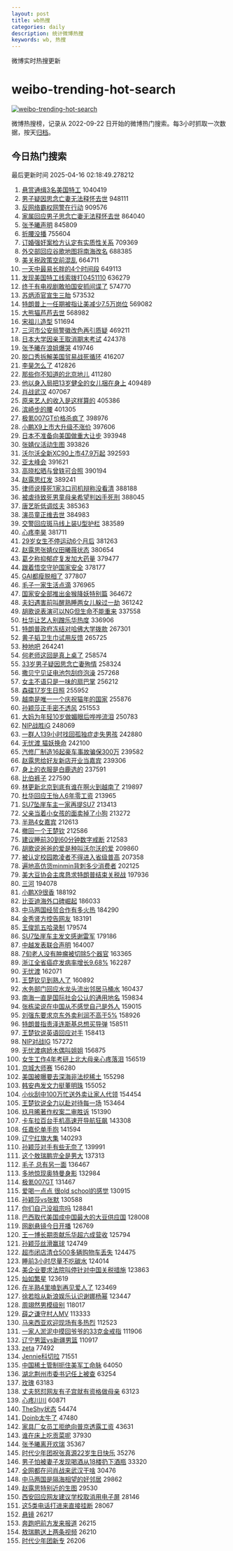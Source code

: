 ```yaml
---
layout: post
title: wb热搜
categories: daily
description: 统计微博热搜
keywords: wb, 热搜
---
```


微博实时热搜更新

# weibo-trending-hot-search

[![weibo-trending-hot-search](https://github.com/ameizi/weibo-trending-hot-search/actions/workflows/ci.yml/badge.svg)](https://github.com/ameizi/weibo-trending-hot-search/actions/workflows/ci.yml)

微博热搜榜，记录从 2022-09-22 日开始的微博热门搜索。每3小时抓取一次数据，按天[归档](./archives)。

## 今日热门搜索

<!-- BEGIN --> 
最后更新时间 2025-04-16 02:18:49.278212 
1. [悬赏通缉3名美国特工](https://s.weibo.com/weibo?q=%23%E6%82%AC%E8%B5%8F%E9%80%9A%E7%BC%893%E5%90%8D%E7%BE%8E%E5%9B%BD%E7%89%B9%E5%B7%A5%23&t=31&band_rank=1&Refer=top) 1040419
1. [男子疑因思念亡妻无法释怀去世](https://s.weibo.com/weibo?q=%23%E7%94%B7%E5%AD%90%E7%96%91%E5%9B%A0%E6%80%9D%E5%BF%B5%E4%BA%A1%E5%A6%BB%E6%97%A0%E6%B3%95%E9%87%8A%E6%80%80%E5%8E%BB%E4%B8%96%23&t=31&band_rank=36&Refer=top) 948111
1. [反网络霸权网警在行动](https://s.weibo.com/weibo?q=%23%E5%8F%8D%E7%BD%91%E7%BB%9C%E9%9C%B8%E6%9D%83%E7%BD%91%E8%AD%A6%E5%9C%A8%E8%A1%8C%E5%8A%A8%23&t=31&band_rank=3&Refer=top) 909576
1. [家属回应男子思念亡妻无法释怀去世](https://s.weibo.com/weibo?q=%23%E5%AE%B6%E5%B1%9E%E5%9B%9E%E5%BA%94%E7%94%B7%E5%AD%90%E6%80%9D%E5%BF%B5%E4%BA%A1%E5%A6%BB%E6%97%A0%E6%B3%95%E9%87%8A%E6%80%80%E5%8E%BB%E4%B8%96%23&t=31&band_rank=2&Refer=top) 864040
1. [张予曦声明](https://s.weibo.com/weibo?q=%E5%BC%A0%E4%BA%88%E6%9B%A6%E5%A3%B0%E6%98%8E&t=31&band_rank=4&Refer=top) 845809
1. [折腰没播](https://s.weibo.com/weibo?q=%23%E6%8A%98%E8%85%B0%E6%B2%A1%E6%92%AD%23&t=31&band_rank=5&Refer=top) 755604
1. [订婚强奸案检方认定有实质性关系](https://s.weibo.com/weibo?q=%23%E8%AE%A2%E5%A9%9A%E5%BC%BA%E5%A5%B8%E6%A1%88%E6%A3%80%E6%96%B9%E8%AE%A4%E5%AE%9A%E6%9C%89%E5%AE%9E%E8%B4%A8%E6%80%A7%E5%85%B3%E7%B3%BB%23&t=31&band_rank=6&Refer=top) 709369
1. [外交部回应谷歌地图将南海改名](https://s.weibo.com/weibo?q=%23%E5%A4%96%E4%BA%A4%E9%83%A8%E5%9B%9E%E5%BA%94%E8%B0%B7%E6%AD%8C%E5%9C%B0%E5%9B%BE%E5%B0%86%E5%8D%97%E6%B5%B7%E6%94%B9%E5%90%8D%23&t=31&band_rank=2&Refer=top) 688385
1. [美关税政策空前混乱](https://s.weibo.com/weibo?q=%23%E7%BE%8E%E5%85%B3%E7%A8%8E%E6%94%BF%E7%AD%96%E7%A9%BA%E5%89%8D%E6%B7%B7%E4%B9%B1%23&t=31&band_rank=3&Refer=top) 664711
1. [一天中最易长胖的4个时间段](https://s.weibo.com/weibo?q=%23%E4%B8%80%E5%A4%A9%E4%B8%AD%E6%9C%80%E6%98%93%E9%95%BF%E8%83%96%E7%9A%844%E4%B8%AA%E6%97%B6%E9%97%B4%E6%AE%B5%23&t=31&band_rank=4&Refer=top) 649113
1. [发现美国特工线索拨打0451110](https://s.weibo.com/weibo?q=%23%E5%8F%91%E7%8E%B0%E7%BE%8E%E5%9B%BD%E7%89%B9%E5%B7%A5%E7%BA%BF%E7%B4%A2%E6%8B%A8%E6%89%930451110%23&t=31&band_rank=28&Refer=top) 636279
1. [终于有电视剧敢拍国安抓间谍了](https://s.weibo.com/weibo?q=%E7%BB%88%E4%BA%8E%E6%9C%89%E7%94%B5%E8%A7%86%E5%89%A7%E6%95%A2%E6%8B%8D%E5%9B%BD%E5%AE%89%E6%8A%93%E9%97%B4%E8%B0%8D%E4%BA%86&t=31&band_rank=5&Refer=top) 574770
1. [苏炳添官宣生三胎](https://s.weibo.com/weibo?q=%23%E8%8B%8F%E7%82%B3%E6%B7%BB%E5%AE%98%E5%AE%A3%E7%94%9F%E4%B8%89%E8%83%8E%23&t=31&band_rank=6&Refer=top) 573532
1. [特朗普上一任期被指让美减少7.5万岗位](https://s.weibo.com/weibo?q=%23%E7%89%B9%E6%9C%97%E6%99%AE%E4%B8%8A%E4%B8%80%E4%BB%BB%E6%9C%9F%E8%A2%AB%E6%8C%87%E8%AE%A9%E7%BE%8E%E5%87%8F%E5%B0%917.5%E4%B8%87%E5%B2%97%E4%BD%8D%23&t=31&band_rank=7&Refer=top) 569082
1. [大熊猫芦芦去世](https://s.weibo.com/weibo?q=%23%E5%A4%A7%E7%86%8A%E7%8C%AB%E8%8A%A6%E8%8A%A6%E5%8E%BB%E4%B8%96%23&t=31&band_rank=7&Refer=top) 568982
1. [宋祖儿造型](https://s.weibo.com/weibo?q=%E5%AE%8B%E7%A5%96%E5%84%BF%E9%80%A0%E5%9E%8B&t=31&band_rank=5&Refer=top) 511694
1. [三河市公安局警徽改色再引质疑](https://s.weibo.com/weibo?q=%23%E4%B8%89%E6%B2%B3%E5%B8%82%E5%85%AC%E5%AE%89%E5%B1%80%E8%AD%A6%E5%BE%BD%E6%94%B9%E8%89%B2%E5%86%8D%E5%BC%95%E8%B4%A8%E7%96%91%23&t=31&band_rank=6&Refer=top) 469211
1. [日本大学因亲王取消期末考试](https://s.weibo.com/weibo?q=%E6%97%A5%E6%9C%AC%E5%A4%A7%E5%AD%A6%E5%9B%A0%E4%BA%B2%E7%8E%8B%E5%8F%96%E6%B6%88%E6%9C%9F%E6%9C%AB%E8%80%83%E8%AF%95&t=31&band_rank=8&Refer=top) 424378
1. [张予曦在浪姐爆哭](https://s.weibo.com/weibo?q=%23%E5%BC%A0%E4%BA%88%E6%9B%A6%E5%9C%A8%E6%B5%AA%E5%A7%90%E7%88%86%E5%93%AD%23&t=31&band_rank=9&Refer=top) 419746
1. [脱口秀拆解美国贸易战死循环](https://s.weibo.com/weibo?q=%23%E8%84%B1%E5%8F%A3%E7%A7%80%E6%8B%86%E8%A7%A3%E7%BE%8E%E5%9B%BD%E8%B4%B8%E6%98%93%E6%88%98%E6%AD%BB%E5%BE%AA%E7%8E%AF%23&t=31&band_rank=10&Refer=top) 416207
1. [李昊怎么了](https://s.weibo.com/weibo?q=%23%E6%9D%8E%E6%98%8A%E6%80%8E%E4%B9%88%E4%BA%86%23&t=31&band_rank=11&Refer=top) 412826
1. [那些你不知道的北京地儿](https://s.weibo.com/weibo?q=%23%E9%82%A3%E4%BA%9B%E4%BD%A0%E4%B8%8D%E7%9F%A5%E9%81%93%E7%9A%84%E5%8C%97%E4%BA%AC%E5%9C%B0%E5%84%BF%23&t=31&band_rank=7&Refer=top) 411280
1. [他以身入局把13岁健全的女儿捆在身上](https://s.weibo.com/weibo?q=%E4%BB%96%E4%BB%A5%E8%BA%AB%E5%85%A5%E5%B1%80%E6%8A%8A13%E5%B2%81%E5%81%A5%E5%85%A8%E7%9A%84%E5%A5%B3%E5%84%BF%E6%8D%86%E5%9C%A8%E8%BA%AB%E4%B8%8A&t=31&band_rank=12&Refer=top) 409489
1. [肖战武汉](https://s.weibo.com/weibo?q=%E8%82%96%E6%88%98%E6%AD%A6%E6%B1%89&t=31&band_rank=13&Refer=top) 407067
1. [原来艺人的收入是这样算的](https://s.weibo.com/weibo?q=%23%E5%8E%9F%E6%9D%A5%E8%89%BA%E4%BA%BA%E7%9A%84%E6%94%B6%E5%85%A5%E6%98%AF%E8%BF%99%E6%A0%B7%E7%AE%97%E7%9A%84%23&t=31&band_rank=13&Refer=top) 405386
1. [滨崎步的腰](https://s.weibo.com/weibo?q=%E6%BB%A8%E5%B4%8E%E6%AD%A5%E7%9A%84%E8%85%B0&t=31&band_rank=15&Refer=top) 401305
1. [极氪007GT价格杀疯了](https://s.weibo.com/weibo?q=%23%E6%9E%81%E6%B0%AA007GT%E4%BB%B7%E6%A0%BC%E6%9D%80%E7%96%AF%E4%BA%86%23&t=31&band_rank=16&Refer=top) 398976
1. [小鹏X9上市大升级不涨价](https://s.weibo.com/weibo?q=%23%E5%B0%8F%E9%B9%8FX9%E4%B8%8A%E5%B8%82%E5%A4%A7%E5%8D%87%E7%BA%A7%E4%B8%8D%E6%B6%A8%E4%BB%B7%23&t=31&band_rank=17&Refer=top) 397606
1. [日本不准备向美国做重大让步](https://s.weibo.com/weibo?q=%23%E6%97%A5%E6%9C%AC%E4%B8%8D%E5%87%86%E5%A4%87%E5%90%91%E7%BE%8E%E5%9B%BD%E5%81%9A%E9%87%8D%E5%A4%A7%E8%AE%A9%E6%AD%A5%23&t=31&band_rank=8&Refer=top) 393948
1. [张婧仪活动生图](https://s.weibo.com/weibo?q=%23%E5%BC%A0%E5%A9%A7%E4%BB%AA%E6%B4%BB%E5%8A%A8%E7%94%9F%E5%9B%BE%23&t=31&band_rank=9&Refer=top) 393826
1. [沃尔沃全新XC90上市47.9万起](https://s.weibo.com/weibo?q=%23%E6%B2%83%E5%B0%94%E6%B2%83%E5%85%A8%E6%96%B0XC90%E4%B8%8A%E5%B8%8247.9%E4%B8%87%E8%B5%B7%23&t=31&band_rank=18&Refer=top) 392593
1. [亚太峰会](https://s.weibo.com/weibo?q=%23%E4%BA%9A%E5%A4%AA%E5%B3%B0%E4%BC%9A%23&t=31&band_rank=10&Refer=top) 391621
1. [高晓松晒与曾轶可合照](https://s.weibo.com/weibo?q=%23%E9%AB%98%E6%99%93%E6%9D%BE%E6%99%92%E4%B8%8E%E6%9B%BE%E8%BD%B6%E5%8F%AF%E5%90%88%E7%85%A7%23&t=31&band_rank=19&Refer=top) 390194
1. [赵露思红发](https://s.weibo.com/weibo?q=%23%E8%B5%B5%E9%9C%B2%E6%80%9D%E7%BA%A2%E5%8F%91%23&t=31&band_rank=11&Refer=top) 389241
1. [律师说撞死1家3口司机辩称没看清](https://s.weibo.com/weibo?q=%23%E5%BE%8B%E5%B8%88%E8%AF%B4%E6%92%9E%E6%AD%BB1%E5%AE%B63%E5%8F%A3%E5%8F%B8%E6%9C%BA%E8%BE%A9%E7%A7%B0%E6%B2%A1%E7%9C%8B%E6%B8%85%23&t=31&band_rank=12&Refer=top) 388188
1. [被虐待致死男童母亲希望判凶手死刑](https://s.weibo.com/weibo?q=%23%E8%A2%AB%E8%99%90%E5%BE%85%E8%87%B4%E6%AD%BB%E7%94%B7%E7%AB%A5%E6%AF%8D%E4%BA%B2%E5%B8%8C%E6%9C%9B%E5%88%A4%E5%87%B6%E6%89%8B%E6%AD%BB%E5%88%91%23&t=31&band_rank=20&Refer=top) 388045
1. [唐艺昕低调炫夫](https://s.weibo.com/weibo?q=%E5%94%90%E8%89%BA%E6%98%95%E4%BD%8E%E8%B0%83%E7%82%AB%E5%A4%AB&t=31&band_rank=14&Refer=top) 385363
1. [演员童正维去世](https://s.weibo.com/weibo?q=%23%E6%BC%94%E5%91%98%E7%AB%A5%E6%AD%A3%E7%BB%B4%E5%8E%BB%E4%B8%96%23&t=31&band_rank=21&Refer=top) 384983
1. [交警回应斑马线上装U型护栏](https://s.weibo.com/weibo?q=%23%E4%BA%A4%E8%AD%A6%E5%9B%9E%E5%BA%94%E6%96%91%E9%A9%AC%E7%BA%BF%E4%B8%8A%E8%A3%85U%E5%9E%8B%E6%8A%A4%E6%A0%8F%23&t=31&band_rank=15&Refer=top) 383589
1. [心疼李昊](https://s.weibo.com/weibo?q=%E5%BF%83%E7%96%BC%E6%9D%8E%E6%98%8A&t=31&band_rank=16&Refer=top) 381711
1. [29岁女生不停运动6个月后](https://s.weibo.com/weibo?q=%2329%E5%B2%81%E5%A5%B3%E7%94%9F%E4%B8%8D%E5%81%9C%E8%BF%90%E5%8A%A86%E4%B8%AA%E6%9C%88%E5%90%8E%23&t=31&band_rank=22&Refer=top) 381263
1. [赵露思张婧仪田曦薇状态](https://s.weibo.com/weibo?q=%23%E8%B5%B5%E9%9C%B2%E6%80%9D%E5%BC%A0%E5%A9%A7%E4%BB%AA%E7%94%B0%E6%9B%A6%E8%96%87%E7%8A%B6%E6%80%81%23&t=31&band_rank=23&Refer=top) 380654
1. [葛夕称抑郁症复发加大药量](https://s.weibo.com/weibo?q=%23%E8%91%9B%E5%A4%95%E7%A7%B0%E6%8A%91%E9%83%81%E7%97%87%E5%A4%8D%E5%8F%91%E5%8A%A0%E5%A4%A7%E8%8D%AF%E9%87%8F%23&t=31&band_rank=17&Refer=top) 379477
1. [跟着悟空守护国家安全](https://s.weibo.com/weibo?q=%23%E8%B7%9F%E7%9D%80%E6%82%9F%E7%A9%BA%E5%AE%88%E6%8A%A4%E5%9B%BD%E5%AE%B6%E5%AE%89%E5%85%A8%23&t=31&band_rank=18&Refer=top) 378177
1. [GAI都瘦脱相了](https://s.weibo.com/weibo?q=GAI%E9%83%BD%E7%98%A6%E8%84%B1%E7%9B%B8%E4%BA%86&t=31&band_rank=19&Refer=top) 377807
1. [毛子一家生活点滴](https://s.weibo.com/weibo?q=%E6%AF%9B%E5%AD%90%E4%B8%80%E5%AE%B6%E7%94%9F%E6%B4%BB%E7%82%B9%E6%BB%B4&t=31&band_rank=17&Refer=top) 376965
1. [国家安全部推出金猴降妖特别篇](https://s.weibo.com/weibo?q=%23%E5%9B%BD%E5%AE%B6%E5%AE%89%E5%85%A8%E9%83%A8%E6%8E%A8%E5%87%BA%E9%87%91%E7%8C%B4%E9%99%8D%E5%A6%96%E7%89%B9%E5%88%AB%E7%AF%87%23&t=31&band_rank=20&Refer=top) 364672
1. [夫妇遇害前叫醒熟睡两女儿躲过一劫](https://s.weibo.com/weibo?q=%23%E5%A4%AB%E5%A6%87%E9%81%87%E5%AE%B3%E5%89%8D%E5%8F%AB%E9%86%92%E7%86%9F%E7%9D%A1%E4%B8%A4%E5%A5%B3%E5%84%BF%E8%BA%B2%E8%BF%87%E4%B8%80%E5%8A%AB%23&t=31&band_rank=21&Refer=top) 361242
1. [胡歌说表演可以NG但生命不能重来](https://s.weibo.com/weibo?q=%23%E8%83%A1%E6%AD%8C%E8%AF%B4%E8%A1%A8%E6%BC%94%E5%8F%AF%E4%BB%A5NG%E4%BD%86%E7%94%9F%E5%91%BD%E4%B8%8D%E8%83%BD%E9%87%8D%E6%9D%A5%23&t=31&band_rank=26&Refer=top) 337558
1. [杜华让艺人别蹭乐华热度](https://s.weibo.com/weibo?q=%23%E6%9D%9C%E5%8D%8E%E8%AE%A9%E8%89%BA%E4%BA%BA%E5%88%AB%E8%B9%AD%E4%B9%90%E5%8D%8E%E7%83%AD%E5%BA%A6%23&t=31&band_rank=27&Refer=top) 336906
1. [特朗普政府冻结对哈佛大学拨款](https://s.weibo.com/weibo?q=%23%E7%89%B9%E6%9C%97%E6%99%AE%E6%94%BF%E5%BA%9C%E5%86%BB%E7%BB%93%E5%AF%B9%E5%93%88%E4%BD%9B%E5%A4%A7%E5%AD%A6%E6%8B%A8%E6%AC%BE%23&t=31&band_rank=22&Refer=top) 267301
1. [黄子韬卫生巾试用反馈](https://s.weibo.com/weibo?q=%23%E9%BB%84%E5%AD%90%E9%9F%AC%E5%8D%AB%E7%94%9F%E5%B7%BE%E8%AF%95%E7%94%A8%E5%8F%8D%E9%A6%88%23&t=31&band_rank=23&Refer=top) 265725
1. [种地吧](https://s.weibo.com/weibo?q=%E7%A7%8D%E5%9C%B0%E5%90%A7&t=31&band_rank=28&Refer=top) 264241
1. [何老师这回是真上桌了](https://s.weibo.com/weibo?q=%E4%BD%95%E8%80%81%E5%B8%88%E8%BF%99%E5%9B%9E%E6%98%AF%E7%9C%9F%E4%B8%8A%E6%A1%8C%E4%BA%86&t=31&band_rank=10&Refer=top) 258574
1. [33岁男子疑因思念亡妻殉情](https://s.weibo.com/weibo?q=%2333%E5%B2%81%E7%94%B7%E5%AD%90%E7%96%91%E5%9B%A0%E6%80%9D%E5%BF%B5%E4%BA%A1%E5%A6%BB%E6%AE%89%E6%83%85%23&t=31&band_rank=11&Refer=top) 258324
1. [撒贝宁见证电池包刮痧泡澡](https://s.weibo.com/weibo?q=%23%E6%92%92%E8%B4%9D%E5%AE%81%E8%A7%81%E8%AF%81%E7%94%B5%E6%B1%A0%E5%8C%85%E5%88%AE%E7%97%A7%E6%B3%A1%E6%BE%A1%23&t=31&band_rank=12&Refer=top) 257268
1. [女主不语只是一味的扇巴掌](https://s.weibo.com/weibo?q=%E5%A5%B3%E4%B8%BB%E4%B8%8D%E8%AF%AD%E5%8F%AA%E6%98%AF%E4%B8%80%E5%91%B3%E7%9A%84%E6%89%87%E5%B7%B4%E6%8E%8C&t=31&band_rank=29&Refer=top) 256212
1. [森碟17岁生日照](https://s.weibo.com/weibo?q=%23%E6%A3%AE%E7%A2%9F17%E5%B2%81%E7%94%9F%E6%97%A5%E7%85%A7%23&t=31&band_rank=14&Refer=top) 255952
1. [越南是唯一一个庆祝猫年的国家](https://s.weibo.com/weibo?q=%23%E8%B6%8A%E5%8D%97%E6%98%AF%E5%94%AF%E4%B8%80%E4%B8%80%E4%B8%AA%E5%BA%86%E7%A5%9D%E7%8C%AB%E5%B9%B4%E7%9A%84%E5%9B%BD%E5%AE%B6%23&t=31&band_rank=15&Refer=top) 255876
1. [孙颖莎正手密不透风](https://s.weibo.com/weibo?q=%23%E5%AD%99%E9%A2%96%E8%8E%8E%E6%AD%A3%E6%89%8B%E5%AF%86%E4%B8%8D%E9%80%8F%E9%A3%8E%23&t=31&band_rank=30&Refer=top) 251553
1. [大妈为年轻10岁做媚眼后哗哗流泪](https://s.weibo.com/weibo?q=%23%E5%A4%A7%E5%A6%88%E4%B8%BA%E5%B9%B4%E8%BD%BB10%E5%B2%81%E5%81%9A%E5%AA%9A%E7%9C%BC%E5%90%8E%E5%93%97%E5%93%97%E6%B5%81%E6%B3%AA%23&t=31&band_rank=31&Refer=top) 250783
1. [NIP战胜iG](https://s.weibo.com/weibo?q=%23NIP%E6%88%98%E8%83%9CiG%23&t=31&band_rank=32&Refer=top) 248069
1. [一群人139小时找回孤独症走失男孩](https://s.weibo.com/weibo?q=%23%E4%B8%80%E7%BE%A4%E4%BA%BA139%E5%B0%8F%E6%97%B6%E6%89%BE%E5%9B%9E%E5%AD%A4%E7%8B%AC%E7%97%87%E8%B5%B0%E5%A4%B1%E7%94%B7%E5%AD%A9%23&t=31&band_rank=18&Refer=top) 242880
1. [无忧渡 猫妖换命](https://s.weibo.com/weibo?q=%E6%97%A0%E5%BF%A7%E6%B8%A1%20%E7%8C%AB%E5%A6%96%E6%8D%A2%E5%91%BD&t=31&band_rank=19&Refer=top) 242100
1. [汽修厂制造16起豪车事故骗保300万](https://s.weibo.com/weibo?q=%23%E6%B1%BD%E4%BF%AE%E5%8E%82%E5%88%B6%E9%80%A016%E8%B5%B7%E8%B1%AA%E8%BD%A6%E4%BA%8B%E6%95%85%E9%AA%97%E4%BF%9D300%E4%B8%87%23&t=31&band_rank=20&Refer=top) 239582
1. [赵露思给好友新店开业当嘉宾](https://s.weibo.com/weibo?q=%23%E8%B5%B5%E9%9C%B2%E6%80%9D%E7%BB%99%E5%A5%BD%E5%8F%8B%E6%96%B0%E5%BA%97%E5%BC%80%E4%B8%9A%E5%BD%93%E5%98%89%E5%AE%BE%23&t=31&band_rank=21&Refer=top) 239306
1. [身上的衣服是白鹿选的](https://s.weibo.com/weibo?q=%E8%BA%AB%E4%B8%8A%E7%9A%84%E8%A1%A3%E6%9C%8D%E6%98%AF%E7%99%BD%E9%B9%BF%E9%80%89%E7%9A%84&t=31&band_rank=22&Refer=top) 237591
1. [比伯裤子](https://s.weibo.com/weibo?q=%E6%AF%94%E4%BC%AF%E8%A3%A4%E5%AD%90&t=31&band_rank=24&Refer=top) 227590
1. [林更新北京到底有谁在啊火到越南了](https://s.weibo.com/weibo?q=%23%E6%9E%97%E6%9B%B4%E6%96%B0%E5%8C%97%E4%BA%AC%E5%88%B0%E5%BA%95%E6%9C%89%E8%B0%81%E5%9C%A8%E5%95%8A%E7%81%AB%E5%88%B0%E8%B6%8A%E5%8D%97%E4%BA%86%23&t=31&band_rank=34&Refer=top) 219897
1. [杜华回应王怡人6年零工资](https://s.weibo.com/weibo?q=%E6%9D%9C%E5%8D%8E%E5%9B%9E%E5%BA%94%E7%8E%8B%E6%80%A1%E4%BA%BA6%E5%B9%B4%E9%9B%B6%E5%B7%A5%E8%B5%84&t=31&band_rank=25&Refer=top) 213965
1. [SU7坠崖车主一家再提SU7](https://s.weibo.com/weibo?q=%23SU7%E5%9D%A0%E5%B4%96%E8%BD%A6%E4%B8%BB%E4%B8%80%E5%AE%B6%E5%86%8D%E6%8F%90SU7%23&t=31&band_rank=26&Refer=top) 213413
1. [父亲当着小女孩的面卖掉了小狗](https://s.weibo.com/weibo?q=%23%E7%88%B6%E4%BA%B2%E5%BD%93%E7%9D%80%E5%B0%8F%E5%A5%B3%E5%AD%A9%E7%9A%84%E9%9D%A2%E5%8D%96%E6%8E%89%E4%BA%86%E5%B0%8F%E7%8B%97%23&t=31&band_rank=27&Refer=top) 213272
1. [半熟4女嘉宾](https://s.weibo.com/weibo?q=%E5%8D%8A%E7%86%9F4%E5%A5%B3%E5%98%89%E5%AE%BE&t=31&band_rank=29&Refer=top) 212613
1. [撤回一个王楚钦](https://s.weibo.com/weibo?q=%E6%92%A4%E5%9B%9E%E4%B8%80%E4%B8%AA%E7%8E%8B%E6%A5%9A%E9%92%A6&t=31&band_rank=30&Refer=top) 212586
1. [建议睡前30到60分钟数字戒断](https://s.weibo.com/weibo?q=%23%E5%BB%BA%E8%AE%AE%E7%9D%A1%E5%89%8D30%E5%88%B060%E5%88%86%E9%92%9F%E6%95%B0%E5%AD%97%E6%88%92%E6%96%AD%23&t=31&band_rank=31&Refer=top) 212583
1. [胡歌说爸爸的爱是种叫沃尔沃的爱](https://s.weibo.com/weibo?q=%23%E8%83%A1%E6%AD%8C%E8%AF%B4%E7%88%B8%E7%88%B8%E7%9A%84%E7%88%B1%E6%98%AF%E7%A7%8D%E5%8F%AB%E6%B2%83%E5%B0%94%E6%B2%83%E7%9A%84%E7%88%B1%23&t=31&band_rank=35&Refer=top) 209860
1. [被认定校园欺凌者不得进入省级普高](https://s.weibo.com/weibo?q=%23%E8%A2%AB%E8%AE%A4%E5%AE%9A%E6%A0%A1%E5%9B%AD%E6%AC%BA%E5%87%8C%E8%80%85%E4%B8%8D%E5%BE%97%E8%BF%9B%E5%85%A5%E7%9C%81%E7%BA%A7%E6%99%AE%E9%AB%98%23&t=31&band_rank=32&Refer=top) 207358
1. [遍地高仿货minmin背刺多少消费者](https://s.weibo.com/weibo?q=%23%E9%81%8D%E5%9C%B0%E9%AB%98%E4%BB%BF%E8%B4%A7minmin%E8%83%8C%E5%88%BA%E5%A4%9A%E5%B0%91%E6%B6%88%E8%B4%B9%E8%80%85%23&t=31&band_rank=36&Refer=top) 202125
1. [美大豆协会主席恳求特朗普结束关税战](https://s.weibo.com/weibo?q=%23%E7%BE%8E%E5%A4%A7%E8%B1%86%E5%8D%8F%E4%BC%9A%E4%B8%BB%E5%B8%AD%E6%81%B3%E6%B1%82%E7%89%B9%E6%9C%97%E6%99%AE%E7%BB%93%E6%9D%9F%E5%85%B3%E7%A8%8E%E6%88%98%23&t=31&band_rank=33&Refer=top) 197936
1. [三河](https://s.weibo.com/weibo?q=%E4%B8%89%E6%B2%B3&t=31&band_rank=34&Refer=top) 194078
1. [小鹏X9很香](https://s.weibo.com/weibo?q=%23%E5%B0%8F%E9%B9%8FX9%E5%BE%88%E9%A6%99%23&t=31&band_rank=25&Refer=top) 188192
1. [比亚迪海外口碑崛起](https://s.weibo.com/weibo?q=%23%E6%AF%94%E4%BA%9A%E8%BF%AA%E6%B5%B7%E5%A4%96%E5%8F%A3%E7%A2%91%E5%B4%9B%E8%B5%B7%23&t=31&band_rank=35&Refer=top) 186033
1. [中马两国经贸合作有多火热](https://s.weibo.com/weibo?q=%23%E4%B8%AD%E9%A9%AC%E4%B8%A4%E5%9B%BD%E7%BB%8F%E8%B4%B8%E5%90%88%E4%BD%9C%E6%9C%89%E5%A4%9A%E7%81%AB%E7%83%AD%23&t=31&band_rank=36&Refer=top) 184290
1. [金秀贤方控告网友](https://s.weibo.com/weibo?q=%23%E9%87%91%E7%A7%80%E8%B4%A4%E6%96%B9%E6%8E%A7%E5%91%8A%E7%BD%91%E5%8F%8B%23&t=31&band_rank=37&Refer=top) 183191
1. [王俊凯五哈录制](https://s.weibo.com/weibo?q=%23%E7%8E%8B%E4%BF%8A%E5%87%AF%E4%BA%94%E5%93%88%E5%BD%95%E5%88%B6%23&t=31&band_rank=26&Refer=top) 179574
1. [SU7坠崖车主发文感谢雷军](https://s.weibo.com/weibo?q=%23SU7%E5%9D%A0%E5%B4%96%E8%BD%A6%E4%B8%BB%E5%8F%91%E6%96%87%E6%84%9F%E8%B0%A2%E9%9B%B7%E5%86%9B%23&t=31&band_rank=38&Refer=top) 179186
1. [中越发表联合声明](https://s.weibo.com/weibo?q=%23%E4%B8%AD%E8%B6%8A%E5%8F%91%E8%A1%A8%E8%81%94%E5%90%88%E5%A3%B0%E6%98%8E%23&t=31&band_rank=38&Refer=top) 164007
1. [7旬老人没有肿瘤被切除5个器官](https://s.weibo.com/weibo?q=%237%E6%97%AC%E8%80%81%E4%BA%BA%E6%B2%A1%E6%9C%89%E8%82%BF%E7%98%A4%E8%A2%AB%E5%88%87%E9%99%A45%E4%B8%AA%E5%99%A8%E5%AE%98%23&t=31&band_rank=39&Refer=top) 163365
1. [浙江全省癌症发病率增长9.68%](https://s.weibo.com/weibo?q=%23%E6%B5%99%E6%B1%9F%E5%85%A8%E7%9C%81%E7%99%8C%E7%97%87%E5%8F%91%E7%97%85%E7%8E%87%E5%A2%9E%E9%95%BF9.68%25%23&t=31&band_rank=27&Refer=top) 162287
1. [无忧渡](https://s.weibo.com/weibo?q=%E6%97%A0%E5%BF%A7%E6%B8%A1&t=31&band_rank=28&Refer=top) 162071
1. [王楚钦见到熟人了](https://s.weibo.com/weibo?q=%23%E7%8E%8B%E6%A5%9A%E9%92%A6%E8%A7%81%E5%88%B0%E7%86%9F%E4%BA%BA%E4%BA%86%23&t=31&band_rank=29&Refer=top) 160892
1. [水务部门回应水龙头流出邻居马桶水](https://s.weibo.com/weibo?q=%23%E6%B0%B4%E5%8A%A1%E9%83%A8%E9%97%A8%E5%9B%9E%E5%BA%94%E6%B0%B4%E9%BE%99%E5%A4%B4%E6%B5%81%E5%87%BA%E9%82%BB%E5%B1%85%E9%A9%AC%E6%A1%B6%E6%B0%B4%23&t=31&band_rank=30&Refer=top) 160437
1. [南海一直是国际社会公认的通用地名](https://s.weibo.com/weibo?q=%23%E5%8D%97%E6%B5%B7%E4%B8%80%E7%9B%B4%E6%98%AF%E5%9B%BD%E9%99%85%E7%A4%BE%E4%BC%9A%E5%85%AC%E8%AE%A4%E7%9A%84%E9%80%9A%E7%94%A8%E5%9C%B0%E5%90%8D%23&t=31&band_rank=39&Refer=top) 159834
1. [张栋梁说在中国从不感觉自己是外人](https://s.weibo.com/weibo?q=%23%E5%BC%A0%E6%A0%8B%E6%A2%81%E8%AF%B4%E5%9C%A8%E4%B8%AD%E5%9B%BD%E4%BB%8E%E4%B8%8D%E6%84%9F%E8%A7%89%E8%87%AA%E5%B7%B1%E6%98%AF%E5%A4%96%E4%BA%BA%23&t=31&band_rank=40&Refer=top) 159015
1. [刘强东要求京东外卖利润不高于5%](https://s.weibo.com/weibo?q=%23%E5%88%98%E5%BC%BA%E4%B8%9C%E8%A6%81%E6%B1%82%E4%BA%AC%E4%B8%9C%E5%A4%96%E5%8D%96%E5%88%A9%E6%B6%A6%E4%B8%8D%E9%AB%98%E4%BA%8E5%25%23&t=31&band_rank=31&Refer=top) 158926
1. [特朗普指责泽连斯基总想买导弹](https://s.weibo.com/weibo?q=%23%E7%89%B9%E6%9C%97%E6%99%AE%E6%8C%87%E8%B4%A3%E6%B3%BD%E8%BF%9E%E6%96%AF%E5%9F%BA%E6%80%BB%E6%83%B3%E4%B9%B0%E5%AF%BC%E5%BC%B9%23&t=31&band_rank=32&Refer=top) 158511
1. [王楚钦说英语回应对手](https://s.weibo.com/weibo?q=%E7%8E%8B%E6%A5%9A%E9%92%A6%E8%AF%B4%E8%8B%B1%E8%AF%AD%E5%9B%9E%E5%BA%94%E5%AF%B9%E6%89%8B&t=31&band_rank=41&Refer=top) 158413
1. [NIP对战IG](https://s.weibo.com/weibo?q=NIP%E5%AF%B9%E6%88%98IG&t=31&band_rank=41&Refer=top) 157272
1. [无忧渡病娇木偶叫姐姐](https://s.weibo.com/weibo?q=%E6%97%A0%E5%BF%A7%E6%B8%A1%E7%97%85%E5%A8%87%E6%9C%A8%E5%81%B6%E5%8F%AB%E5%A7%90%E5%A7%90&t=31&band_rank=34&Refer=top) 156875
1. [女生工作4年考研上北大母亲心疼落泪](https://s.weibo.com/weibo?q=%23%E5%A5%B3%E7%94%9F%E5%B7%A5%E4%BD%9C4%E5%B9%B4%E8%80%83%E7%A0%94%E4%B8%8A%E5%8C%97%E5%A4%A7%E6%AF%8D%E4%BA%B2%E5%BF%83%E7%96%BC%E8%90%BD%E6%B3%AA%23&t=31&band_rank=42&Refer=top) 156519
1. [京城大师赛](https://s.weibo.com/weibo?q=%23%E4%BA%AC%E5%9F%8E%E5%A4%A7%E5%B8%88%E8%B5%9B%23&t=31&band_rank=35&Refer=top) 156280
1. [美国被曝要去深海非法挖稀土](https://s.weibo.com/weibo?q=%23%E7%BE%8E%E5%9B%BD%E8%A2%AB%E6%9B%9D%E8%A6%81%E5%8E%BB%E6%B7%B1%E6%B5%B7%E9%9D%9E%E6%B3%95%E6%8C%96%E7%A8%80%E5%9C%9F%23&t=31&band_rank=2&Refer=top) 155298
1. [韩安冉发文力挺董明珠](https://s.weibo.com/weibo?q=%23%E9%9F%A9%E5%AE%89%E5%86%89%E5%8F%91%E6%96%87%E5%8A%9B%E6%8C%BA%E8%91%A3%E6%98%8E%E7%8F%A0%23&t=31&band_rank=42&Refer=top) 155052
1. [小伙刮中100万忙送外卖让家人代领](https://s.weibo.com/weibo?q=%23%E5%B0%8F%E4%BC%99%E5%88%AE%E4%B8%AD100%E4%B8%87%E5%BF%99%E9%80%81%E5%A4%96%E5%8D%96%E8%AE%A9%E5%AE%B6%E4%BA%BA%E4%BB%A3%E9%A2%86%23&t=31&band_rank=43&Refer=top) 154454
1. [王楚钦说全力以赴对待每一场](https://s.weibo.com/weibo?q=%23%E7%8E%8B%E6%A5%9A%E9%92%A6%E8%AF%B4%E5%85%A8%E5%8A%9B%E4%BB%A5%E8%B5%B4%E5%AF%B9%E5%BE%85%E6%AF%8F%E4%B8%80%E5%9C%BA%23&t=31&band_rank=37&Refer=top) 153464
1. [玖月晞著作权案二审胜诉](https://s.weibo.com/weibo?q=%23%E7%8E%96%E6%9C%88%E6%99%9E%E8%91%97%E4%BD%9C%E6%9D%83%E6%A1%88%E4%BA%8C%E5%AE%A1%E8%83%9C%E8%AF%89%23&t=31&band_rank=38&Refer=top) 151390
1. [卡车拉百台手机高速开导航狂飙](https://s.weibo.com/weibo?q=%E5%8D%A1%E8%BD%A6%E6%8B%89%E7%99%BE%E5%8F%B0%E6%89%8B%E6%9C%BA%E9%AB%98%E9%80%9F%E5%BC%80%E5%AF%BC%E8%88%AA%E7%8B%82%E9%A3%99&t=31&band_rank=39&Refer=top) 143308
1. [任嘉伦单手抱](https://s.weibo.com/weibo?q=%E4%BB%BB%E5%98%89%E4%BC%A6%E5%8D%95%E6%89%8B%E6%8A%B1&t=31&band_rank=44&Refer=top) 141594
1. [辽宁红旗大集](https://s.weibo.com/weibo?q=%E8%BE%BD%E5%AE%81%E7%BA%A2%E6%97%97%E5%A4%A7%E9%9B%86&t=31&band_rank=40&Refer=top) 140293
1. [孙颖莎对手有些无奈了](https://s.weibo.com/weibo?q=%23%E5%AD%99%E9%A2%96%E8%8E%8E%E5%AF%B9%E6%89%8B%E6%9C%89%E4%BA%9B%E6%97%A0%E5%A5%88%E4%BA%86%23&t=31&band_rank=43&Refer=top) 139991
1. [这个敖瑞鹏完全是男大](https://s.weibo.com/weibo?q=%E8%BF%99%E4%B8%AA%E6%95%96%E7%91%9E%E9%B9%8F%E5%AE%8C%E5%85%A8%E6%98%AF%E7%94%B7%E5%A4%A7&t=31&band_rank=44&Refer=top) 137313
1. [毛子 总有另一面](https://s.weibo.com/weibo?q=%E6%AF%9B%E5%AD%90%20%E6%80%BB%E6%9C%89%E5%8F%A6%E4%B8%80%E9%9D%A2&t=31&band_rank=45&Refer=top) 136467
1. [多地惊现奥特曼身影](https://s.weibo.com/weibo?q=%23%E5%A4%9A%E5%9C%B0%E6%83%8A%E7%8E%B0%E5%A5%A5%E7%89%B9%E6%9B%BC%E8%BA%AB%E5%BD%B1%23&t=31&band_rank=46&Refer=top) 132984
1. [极氪007GT](https://s.weibo.com/weibo?q=%E6%9E%81%E6%B0%AA007GT&t=31&band_rank=42&Refer=top) 131467
1. [爱喝一点点 很old school的感觉](https://s.weibo.com/weibo?q=%E7%88%B1%E5%96%9D%E4%B8%80%E7%82%B9%E7%82%B9%20%E5%BE%88old%20school%E7%9A%84%E6%84%9F%E8%A7%89&t=31&band_rank=43&Refer=top) 130915
1. [孙颖莎vs张默](https://s.weibo.com/weibo?q=%23%E5%AD%99%E9%A2%96%E8%8E%8Evs%E5%BC%A0%E9%BB%98%23&t=31&band_rank=47&Refer=top) 130588
1. [你们自己没祖宗吗](https://s.weibo.com/weibo?q=%E4%BD%A0%E4%BB%AC%E8%87%AA%E5%B7%B1%E6%B2%A1%E7%A5%96%E5%AE%97%E5%90%97&t=31&band_rank=45&Refer=top) 128841
1. [巴西取代美国成中国最大的大豆供应国](https://s.weibo.com/weibo?q=%23%E5%B7%B4%E8%A5%BF%E5%8F%96%E4%BB%A3%E7%BE%8E%E5%9B%BD%E6%88%90%E4%B8%AD%E5%9B%BD%E6%9C%80%E5%A4%A7%E7%9A%84%E5%A4%A7%E8%B1%86%E4%BE%9B%E5%BA%94%E5%9B%BD%23&t=31&band_rank=46&Refer=top) 128008
1. [网剧悬镜今日开播](https://s.weibo.com/weibo?q=%23%E7%BD%91%E5%89%A7%E6%82%AC%E9%95%9C%E4%BB%8A%E6%97%A5%E5%BC%80%E6%92%AD%23&t=31&band_rank=44&Refer=top) 126769
1. [王一博长期贡献乐华超六成营收](https://s.weibo.com/weibo?q=%23%E7%8E%8B%E4%B8%80%E5%8D%9A%E9%95%BF%E6%9C%9F%E8%B4%A1%E7%8C%AE%E4%B9%90%E5%8D%8E%E8%B6%85%E5%85%AD%E6%88%90%E8%90%A5%E6%94%B6%23&t=31&band_rank=48&Refer=top) 125794
1. [孙颖莎丝滑赢球](https://s.weibo.com/weibo?q=%23%E5%AD%99%E9%A2%96%E8%8E%8E%E4%B8%9D%E6%BB%91%E8%B5%A2%E7%90%83%23&t=31&band_rank=49&Refer=top) 124749
1. [超市闭店清仓500多辆购物车丢失](https://s.weibo.com/weibo?q=%23%E8%B6%85%E5%B8%82%E9%97%AD%E5%BA%97%E6%B8%85%E4%BB%93500%E5%A4%9A%E8%BE%86%E8%B4%AD%E7%89%A9%E8%BD%A6%E4%B8%A2%E5%A4%B1%23&t=31&band_rank=4&Refer=top) 124475
1. [睡前3小时尽量不吃碳水](https://s.weibo.com/weibo?q=%23%E7%9D%A1%E5%89%8D3%E5%B0%8F%E6%97%B6%E5%B0%BD%E9%87%8F%E4%B8%8D%E5%90%83%E7%A2%B3%E6%B0%B4%23&t=31&band_rank=50&Refer=top) 124014
1. [美企业要求法院叫停针对中国关税措施](https://s.weibo.com/weibo?q=%23%E7%BE%8E%E4%BC%81%E4%B8%9A%E8%A6%81%E6%B1%82%E6%B3%95%E9%99%A2%E5%8F%AB%E5%81%9C%E9%92%88%E5%AF%B9%E4%B8%AD%E5%9B%BD%E5%85%B3%E7%A8%8E%E6%8E%AA%E6%96%BD%23&t=31&band_rank=47&Refer=top) 123863
1. [灿如繁星](https://s.weibo.com/weibo?q=%E7%81%BF%E5%A6%82%E7%B9%81%E6%98%9F&t=31&band_rank=48&Refer=top) 123619
1. [在半熟4里嗑到再见爱人了](https://s.weibo.com/weibo?q=%E5%9C%A8%E5%8D%8A%E7%86%9F4%E9%87%8C%E5%97%91%E5%88%B0%E5%86%8D%E8%A7%81%E7%88%B1%E4%BA%BA%E4%BA%86&t=31&band_rank=49&Refer=top) 123469
1. [徐若晗从新浪娱乐认识谢娜杨幂](https://s.weibo.com/weibo?q=%23%E5%BE%90%E8%8B%A5%E6%99%97%E4%BB%8E%E6%96%B0%E6%B5%AA%E5%A8%B1%E4%B9%90%E8%AE%A4%E8%AF%86%E8%B0%A2%E5%A8%9C%E6%9D%A8%E5%B9%82%23&t=31&band_rank=50&Refer=top) 123447
1. [周翊然男模级别](https://s.weibo.com/weibo?q=%E5%91%A8%E7%BF%8A%E7%84%B6%E7%94%B7%E6%A8%A1%E7%BA%A7%E5%88%AB&t=31&band_rank=45&Refer=top) 118017
1. [薛之谦守村人MV](https://s.weibo.com/weibo?q=%23%E8%96%9B%E4%B9%8B%E8%B0%A6%E5%AE%88%E6%9D%91%E4%BA%BAMV%23&t=31&band_rank=46&Refer=top) 113333
1. [马来西亚欢迎现场有多热烈](https://s.weibo.com/weibo?q=%23%E9%A9%AC%E6%9D%A5%E8%A5%BF%E4%BA%9A%E6%AC%A2%E8%BF%8E%E7%8E%B0%E5%9C%BA%E6%9C%89%E5%A4%9A%E7%83%AD%E7%83%88%23&t=31&band_rank=47&Refer=top) 112523
1. [一家人淤泥中摸回爷爷的33克金戒指](https://s.weibo.com/weibo?q=%23%E4%B8%80%E5%AE%B6%E4%BA%BA%E6%B7%A4%E6%B3%A5%E4%B8%AD%E6%91%B8%E5%9B%9E%E7%88%B7%E7%88%B7%E7%9A%8433%E5%85%8B%E9%87%91%E6%88%92%E6%8C%87%23&t=31&band_rank=49&Refer=top) 111906
1. [辽宁男篮vs新疆男篮](https://s.weibo.com/weibo?q=%23%E8%BE%BD%E5%AE%81%E7%94%B7%E7%AF%AEvs%E6%96%B0%E7%96%86%E7%94%B7%E7%AF%AE%23&t=31&band_rank=50&Refer=top) 110917
1. [zeta](https://s.weibo.com/weibo?q=zeta&t=31&band_rank=6&Refer=top) 77492
1. [Jennie科切拉](https://s.weibo.com/weibo?q=Jennie%E7%A7%91%E5%88%87%E6%8B%89&t=31&band_rank=7&Refer=top) 71551
1. [中国稀土管制扼住美军工命脉](https://s.weibo.com/weibo?q=%23%E4%B8%AD%E5%9B%BD%E7%A8%80%E5%9C%9F%E7%AE%A1%E5%88%B6%E6%89%BC%E4%BD%8F%E7%BE%8E%E5%86%9B%E5%B7%A5%E5%91%BD%E8%84%89%23&t=31&band_rank=9&Refer=top) 64050
1. [湖北荆州市委书记任上被查](https://s.weibo.com/weibo?q=%23%E6%B9%96%E5%8C%97%E8%8D%86%E5%B7%9E%E5%B8%82%E5%A7%94%E4%B9%A6%E8%AE%B0%E4%BB%BB%E4%B8%8A%E8%A2%AB%E6%9F%A5%23&t=31&band_rank=10&Refer=top) 63254
1. [玫瑰](https://s.weibo.com/weibo?q=%E7%8E%AB%E7%91%B0&t=31&band_rank=12&Refer=top) 63183
1. [丈夫怒怼网友有子宫就有资格做母亲](https://s.weibo.com/weibo?q=%23%E4%B8%88%E5%A4%AB%E6%80%92%E6%80%BC%E7%BD%91%E5%8F%8B%E6%9C%89%E5%AD%90%E5%AE%AB%E5%B0%B1%E6%9C%89%E8%B5%84%E6%A0%BC%E5%81%9A%E6%AF%8D%E4%BA%B2%23&t=31&band_rank=13&Refer=top) 63123
1. [心疼川川](https://s.weibo.com/weibo?q=%E5%BF%83%E7%96%BC%E5%B7%9D%E5%B7%9D&t=31&band_rank=16&Refer=top) 60871
1. [TheShy状态](https://s.weibo.com/weibo?q=TheShy%E7%8A%B6%E6%80%81&t=31&band_rank=22&Refer=top) 54474
1. [Doinb太牛了](https://s.weibo.com/weibo?q=Doinb%E5%A4%AA%E7%89%9B%E4%BA%86&t=31&band_rank=24&Refer=top) 47480
1. [家具厂女员工拒绝向普京透露工资](https://s.weibo.com/weibo?q=%23%E5%AE%B6%E5%85%B7%E5%8E%82%E5%A5%B3%E5%91%98%E5%B7%A5%E6%8B%92%E7%BB%9D%E5%90%91%E6%99%AE%E4%BA%AC%E9%80%8F%E9%9C%B2%E5%B7%A5%E8%B5%84%23&t=31&band_rank=25&Refer=top) 43631
1. [谁在床上吃贡菜呢](https://s.weibo.com/weibo?q=%E8%B0%81%E5%9C%A8%E5%BA%8A%E4%B8%8A%E5%90%83%E8%B4%A1%E8%8F%9C%E5%91%A2&t=31&band_rank=27&Refer=top) 37930
1. [张予曦离开欢瑞](https://s.weibo.com/weibo?q=%23%E5%BC%A0%E4%BA%88%E6%9B%A6%E7%A6%BB%E5%BC%80%E6%AC%A2%E7%91%9E%23&t=31&band_rank=29&Refer=top) 35367
1. [时代少年团祝张真源22岁生日快乐](https://s.weibo.com/weibo?q=%23%E6%97%B6%E4%BB%A3%E5%B0%91%E5%B9%B4%E5%9B%A2%E7%A5%9D%E5%BC%A0%E7%9C%9F%E6%BA%9022%E5%B2%81%E7%94%9F%E6%97%A5%E5%BF%AB%E4%B9%90%23&t=31&band_rank=31&Refer=top) 35276
1. [男子怕被妻子发现喝酒从18楼扔下酒瓶](https://s.weibo.com/weibo?q=%23%E7%94%B7%E5%AD%90%E6%80%95%E8%A2%AB%E5%A6%BB%E5%AD%90%E5%8F%91%E7%8E%B0%E5%96%9D%E9%85%92%E4%BB%8E18%E6%A5%BC%E6%89%94%E4%B8%8B%E9%85%92%E7%93%B6%23&t=31&band_rank=33&Refer=top) 33320
1. [全网都在问肖战来武汉干啥](https://s.weibo.com/weibo?q=%23%E5%85%A8%E7%BD%91%E9%83%BD%E5%9C%A8%E9%97%AE%E8%82%96%E6%88%98%E6%9D%A5%E6%AD%A6%E6%B1%89%E5%B9%B2%E5%95%A5%23&t=31&band_rank=37&Refer=top) 30476
1. [中马两国是隔海相望的好邻居](https://s.weibo.com/weibo?q=%23%E4%B8%AD%E9%A9%AC%E4%B8%A4%E5%9B%BD%E6%98%AF%E9%9A%94%E6%B5%B7%E7%9B%B8%E6%9C%9B%E7%9A%84%E5%A5%BD%E9%82%BB%E5%B1%85%23&t=31&band_rank=38&Refer=top) 29862
1. [赵露思特别近的生图](https://s.weibo.com/weibo?q=%23%E8%B5%B5%E9%9C%B2%E6%80%9D%E7%89%B9%E5%88%AB%E8%BF%91%E7%9A%84%E7%94%9F%E5%9B%BE%23&t=31&band_rank=39&Refer=top) 29530
1. [西安回应网友建议学校取消用电子屏](https://s.weibo.com/weibo?q=%23%E8%A5%BF%E5%AE%89%E5%9B%9E%E5%BA%94%E7%BD%91%E5%8F%8B%E5%BB%BA%E8%AE%AE%E5%AD%A6%E6%A0%A1%E5%8F%96%E6%B6%88%E7%94%A8%E7%94%B5%E5%AD%90%E5%B1%8F%23&t=31&band_rank=43&Refer=top) 28146
1. [这5类电话打进来直接挂断](https://s.weibo.com/weibo?q=%23%E8%BF%995%E7%B1%BB%E7%94%B5%E8%AF%9D%E6%89%93%E8%BF%9B%E6%9D%A5%E7%9B%B4%E6%8E%A5%E6%8C%82%E6%96%AD%23&t=31&band_rank=44&Refer=top) 28067
1. [悬镜](https://s.weibo.com/weibo?q=%E6%82%AC%E9%95%9C&t=31&band_rank=47&Refer=top) 26217
1. [奔跑吧前方发来报道](https://s.weibo.com/weibo?q=%23%E5%A5%94%E8%B7%91%E5%90%A7%E5%89%8D%E6%96%B9%E5%8F%91%E6%9D%A5%E6%8A%A5%E9%81%93%23&t=31&band_rank=48&Refer=top) 26215
1. [敖瑞鹏送上两条视频](https://s.weibo.com/weibo?q=%E6%95%96%E7%91%9E%E9%B9%8F%E9%80%81%E4%B8%8A%E4%B8%A4%E6%9D%A1%E8%A7%86%E9%A2%91&t=31&band_rank=49&Refer=top) 26210
1. [时代少年团新专](https://s.weibo.com/weibo?q=%E6%97%B6%E4%BB%A3%E5%B0%91%E5%B9%B4%E5%9B%A2%E6%96%B0%E4%B8%93&t=31&band_rank=50&Refer=top) 26206
<!-- END -->
